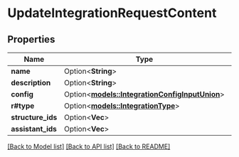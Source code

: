 # UpdateIntegrationRequestContent

## Properties

Name | Type | Description | Notes
------------ | ------------- | ------------- | -------------
**name** | Option<**String**> |  | [optional]
**description** | Option<**String**> |  | [optional]
**config** | Option<[**models::IntegrationConfigInputUnion**](IntegrationConfigInputUnion.md)> |  | [optional]
**r#type** | Option<[**models::IntegrationType**](IntegrationType.md)> |  | [optional]
**structure_ids** | Option<**Vec<String>**> |  | [optional]
**assistant_ids** | Option<**Vec<String>**> |  | [optional]

[[Back to Model list]](../README.md#documentation-for-models) [[Back to API list]](../README.md#documentation-for-api-endpoints) [[Back to README]](../README.md)


